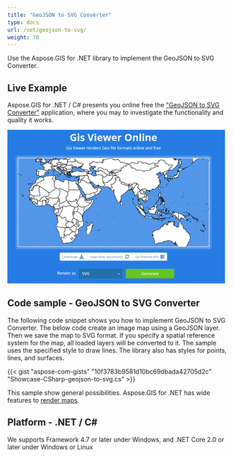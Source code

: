 ```yaml
---
title: "GeoJSON to SVG Converter"
type: docs
url: /net/geojson-to-svg/
weight: 70
---
```


Use the Aspose.GIS for .NET library to implement the GeoJSON to SVG Converter.

## **Live Example**

Aspose.GIS for .NET / C# presents you online free the ["GeoJSON to SVG Converter"](https://products.aspose.app/gis/viewer/geojson-to-svg) application, where you may to investigate the functionality and quality it works.

![GeoJSON to SVG Converter App](viewer.png)

## **Code sample - GeoJSON to SVG Converter**

The following code snippet shows you how to implement GeoJSON to SVG Converter. The below code create an image map using a GeoJSON layer. Then we save the map to SVG format. If you specify a spatial reference system for the map, all loaded layers will be converted to it. 
The sample uses the specified style to draw lines. The library also has styles for points, lines, and surfaces.

{{< gist "aspose-com-gists" "10f3783b9581d10bc69dbada42705d2c" "Showcase-CSharp-geojson-to-svg.cs" >}}

This sample show general possibilities. Aspose.GIS for .NET has wide features to [render maps](https://docs.aspose.com/gis/net/map-rendering/).

## **Platform - .NET / C#**

We supports Framework 4.7 or later under Windows, and .NET Core 2.0 or later under Windows or Linux
